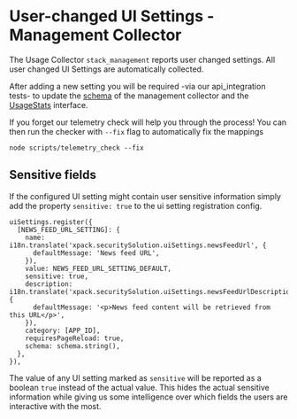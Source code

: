 # User-changed UI Settings - Management Collector

The Usage Collector `stack_management` reports user changed settings.
All user changed UI Settings are automatically collected.

After adding a new setting you will be required -via our api_integration tests- to update the [schema](./schema.ts) of the management collector and the [UsageStats](./types.ts) interface.

If you forget our telemetry check will help you through the process! You can then run the checker with `--fix` flag to automatically fix the mappings

```
node scripts/telemetry_check --fix
```

## Sensitive fields

If the configured UI setting might contain user sensitive information simply add the property `sensitive: true` to the ui setting registration config.

```
uiSettings.register({
  [NEWS_FEED_URL_SETTING]: {
    name: i18n.translate('xpack.securitySolution.uiSettings.newsFeedUrl', {
      defaultMessage: 'News feed URL',
    }),
    value: NEWS_FEED_URL_SETTING_DEFAULT,
    sensitive: true,
    description: i18n.translate('xpack.securitySolution.uiSettings.newsFeedUrlDescription', {
      defaultMessage: '<p>News feed content will be retrieved from this URL</p>',
    }),
    category: [APP_ID],
    requiresPageReload: true,
    schema: schema.string(),
  },
}),
```

The value of any UI setting marked as `sensitive` will be reported as a boolean `true` instead of the actual value. This hides the actual sensitive information while giving us some intelligence over which fields the users are interactive with the most.
